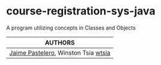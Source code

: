 # course-registration-sys-java
A program utilizing concepts in Classes and Objects

|AUTHORS|
|:-:|
| [Jaime Pastelero](https://github.com/jaimepasta), Winston Tsia [wtsia](https://github.com/wtsia) |

